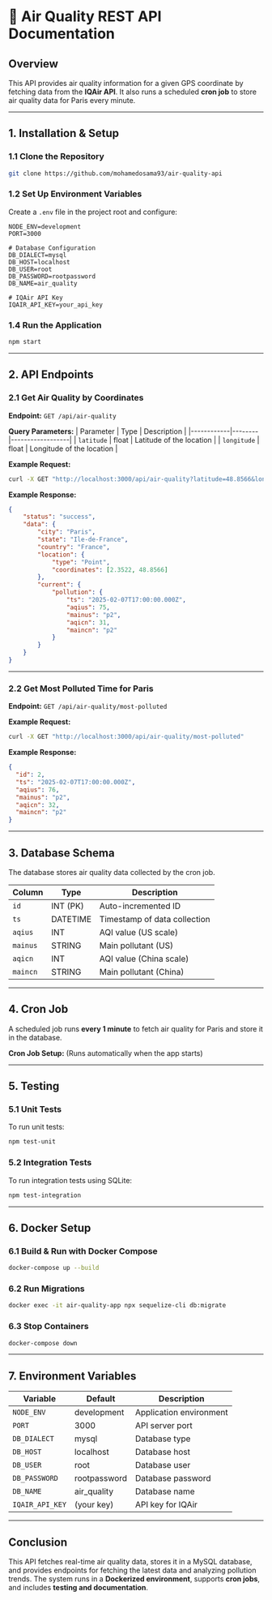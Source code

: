 # 📌 Air Quality REST API Documentation

## **Overview**
This API provides air quality information for a given GPS coordinate by fetching data from the **IQAir API**. It also runs a scheduled **cron job** to store air quality data for Paris every minute.

---

## **1. Installation & Setup**

### **1.1 Clone the Repository**
```bash
git clone https://github.com/mohamedosama93/air-quality-api
```

### **1.2 Set Up Environment Variables**
Create a `.env` file in the project root and configure:
```env
NODE_ENV=development
PORT=3000

# Database Configuration
DB_DIALECT=mysql
DB_HOST=localhost
DB_USER=root
DB_PASSWORD=rootpassword
DB_NAME=air_quality

# IQAir API Key
IQAIR_API_KEY=your_api_key
```

### **1.4 Run the Application**
```bash
npm start
```

---

## **2. API Endpoints**

### **2.1 Get Air Quality by Coordinates**
**Endpoint:** `GET /api/air-quality`

**Query Parameters:**
| Parameter  | Type  | Description |
|------------|--------|------------------|
| `latitude` | float  | Latitude of the location |
| `longitude` | float  | Longitude of the location |

**Example Request:**
```bash
curl -X GET "http://localhost:3000/api/air-quality?latitude=48.8566&longitude=2.3522"
```

**Example Response:**
```json
{
    "status": "success",
    "data": {
        "city": "Paris",
        "state": "Ile-de-France",
        "country": "France",
        "location": {
            "type": "Point",
            "coordinates": [2.3522, 48.8566]
        },
        "current": {
            "pollution": {
                "ts": "2025-02-07T17:00:00.000Z",
                "aqius": 75,
                "mainus": "p2",
                "aqicn": 31,
                "maincn": "p2"
            }
        }
    }
}
```

---

### **2.2 Get Most Polluted Time for Paris**
**Endpoint:** `GET /api/air-quality/most-polluted`

**Example Request:**
```bash
curl -X GET "http://localhost:3000/api/air-quality/most-polluted"
```

**Example Response:**
```json
{
  "id": 2,
  "ts": "2025-02-07T17:00:00.000Z",
  "aqius": 76,
  "mainus": "p2",
  "aqicn": 32,
  "maincn": "p2"
}
```

---

## **3. Database Schema**
The database stores air quality data collected by the cron job.

| Column  | Type   | Description |
|---------|--------|----------------|
| `id`    | INT (PK) | Auto-incremented ID |
| `ts`    | DATETIME | Timestamp of data collection |
| `aqius` | INT  | AQI value (US scale) |
| `mainus` | STRING | Main pollutant (US) |
| `aqicn` | INT  | AQI value (China scale) |
| `maincn` | STRING | Main pollutant (China) |

---

## **4. Cron Job**
A scheduled job runs **every 1 minute** to fetch air quality for Paris and store it in the database.

**Cron Job Setup:** (Runs automatically when the app starts)

---

## **5. Testing**

### **5.1 Unit Tests**
To run unit tests:
```bash
npm test-unit
```

### **5.2 Integration Tests**
To run integration tests using SQLite:
```bash
npm test-integration
```

---

## **6. Docker Setup**

### **6.1 Build & Run with Docker Compose**
```bash
docker-compose up --build
```

### **6.2 Run Migrations**
```bash
docker exec -it air-quality-app npx sequelize-cli db:migrate
```

### **6.3 Stop Containers**
```bash
docker-compose down
```

---

## **7. Environment Variables**
| Variable  | Default | Description |
|------------|---------|----------------|
| `NODE_ENV` | development | Application environment |
| `PORT` | 3000 | API server port |
| `DB_DIALECT` | mysql | Database type |
| `DB_HOST` | localhost | Database host |
| `DB_USER` | root | Database user |
| `DB_PASSWORD` | rootpassword | Database password |
| `DB_NAME` | air_quality | Database name |
| `IQAIR_API_KEY` | (your key) | API key for IQAir |

---

## **Conclusion**
This API fetches real-time air quality data, stores it in a MySQL database, and provides endpoints for fetching the latest data and analyzing pollution trends. The system runs in a **Dockerized environment**, supports **cron jobs**, and includes **testing and documentation**.

